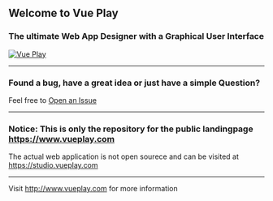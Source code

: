 ## Welcome to Vue Play

### The ultimate Web App Designer with a Graphical User Interface

[![Vue Play](https://www.vueplay.com/screenshot.png)](https://www.vueplay.com)


------------

### Found a bug, have a great idea or just have a simple Question?
Feel free to [Open an Issue](https://github.com/vueplayground/vueplay.com/issues)

------------

### Notice: This is only the repository for the public landingpage https://www.vueplay.com

The actual web application is not open sourece and can be visited at https://studio.vueplay.com

------------

Visit http://www.vueplay.com for more information